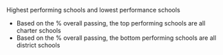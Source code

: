 Highest performing schools and lowest performance schools
* Based on the % overall passing, the top performing schools are all charter schools
* Based on the % overall passing, the bottom performing schools are all district schools
